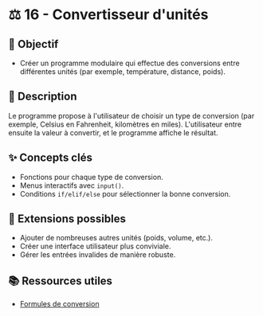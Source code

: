 # ⚖️ 16 - Convertisseur d'unités

## 🎯 Objectif

- Créer un programme modulaire qui effectue des conversions entre différentes unités (par exemple, température, distance, poids).

## 📝 Description

Le programme propose à l'utilisateur de choisir un type de conversion (par exemple, Celsius en Fahrenheit, kilomètres en miles). L'utilisateur entre ensuite la valeur à convertir, et le programme affiche le résultat.

## ✨ Concepts clés

- Fonctions pour chaque type de conversion.
- Menus interactifs avec `input()`.
- Conditions `if/elif/else` pour sélectionner la bonne conversion.

## 🚀 Extensions possibles

- Ajouter de nombreuses autres unités (poids, volume, etc.).
- Créer une interface utilisateur plus conviviale.
- Gérer les entrées invalides de manière robuste.

## 📚 Ressources utiles

- [Formules de conversion](https://www.unitconverters.net/)